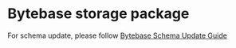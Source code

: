 # Bytebase storage package

For schema update, please follow [Bytebase Schema Update Guide](https://github.com/bytebase/bytebase/blob/main/docs/schema-update-guide.md)
